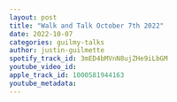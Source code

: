 ```yaml
---
layout: post
title: "Walk and Talk October 7th 2022"
date: 2022-10-07
categories: guilmy-talks
author: justin-guilmette
spotify_track_id: 3mED4bMVnN8ujZHe9iLbGM
youtube_video_id: 
apple_track_id: 1000581944163
youtube_metadata: 
---
```

